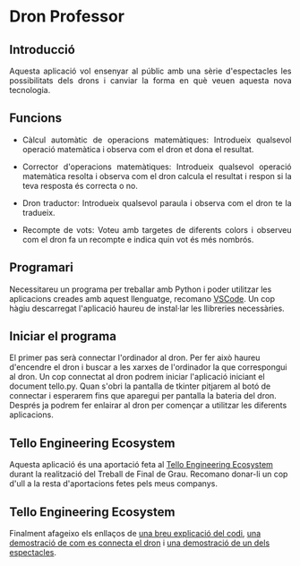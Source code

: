 # Dron Professor

## Introducció

<p align="justify"> Aquesta aplicació vol ensenyar al públic amb una sèrie d'espectacles les possibilitats dels drons i canviar la forma en què veuen aquesta nova tecnologia.  </p>

## Funcions

* <p align="justify"> Càlcul automàtic de operacions matemàtiques: Introdueix qualsevol operació matemàtica i observa com el dron et dona el resultat. </p>
* <p align="justify"> Corrector d'operacions matemàtiques: Introdueix qualsevol operació matemàtica resolta i observa com el dron calcula el resultat i respon si la teva resposta és correcta o no. </p>
* <p align="justify"> Dron traductor: Introdueix qualsevol paraula i observa com el dron te la tradueix. </p>
* <p align="justify"> Recompte de vots: Voteu amb targetes de diferents colors i observeu com el dron fa un recompte e indica quin vot és més nombrós. </p>

## Programari

Necessitareu un programa per treballar amb Python i poder utilitzar les aplicacions creades amb aquest llenguatge, recomano [VSCode](https://code.visualstudio.com).
Un cop hàgiu descarregat l'aplicació haureu de instal·lar les llibreries necessàries.

## Iniciar el programa

El primer pas serà connectar l'ordinador al dron. Per fer això haureu d'encendre el dron i buscar a les xarxes de l'ordinador la que correspongui al dron.
Un cop connectat al dron podrem iniciar l'aplicació iniciant el document tello.py. Quan s'obri la pantalla de tkinter pitjarem al botó de connectar i esperarem fins que aparegui per pantalla la bateria del dron.
Després ja podrem fer enlairar al dron per començar a utilitzar les diferents aplicacions.

## Tello Engineering Ecosystem

Aquesta aplicació és una aportació feta al [Tello Engineering Ecosystem](https://github.com/dronsEETAC/TelloEngineeringEcosystem) durant la realització del Treball de Final de Grau. Recomano donar-li un cop d'ull a la resta d'aportacions fetes pels meus companys.

## Tello Engineering Ecosystem

Finalment afageixo els enllaços de [una breu explicació del codi](https://youtu.be/PST7IABdawM), [una demostració de com es connecta el dron](https://youtu.be/G1GXk2hi-ek) i [una demostració de un dels espectacles](https://youtu.be/qBw4ls93aVs).
